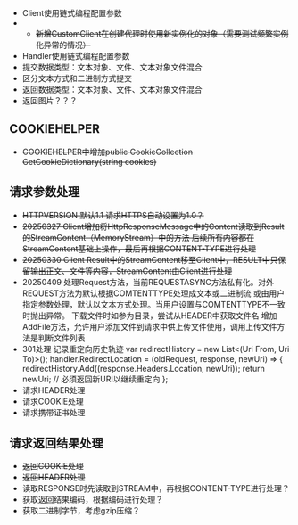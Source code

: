 ﻿- Client使用链式编程配置参数
- - ~~新增CustomClient在创建代理时使用新实例化的对象（需要测试频繁实例化异常的情况）~~
- Handler使用链式编程配置参数
- 提交数据类型：文本对象、文件、文本对象文件混合
- 区分文本方式和二进制方式提交
- 返回数据类型：文本对象、文件、文本对象文件混合
- 返回图片？？？

## COOKIEHELPER
- ~~COOKIEHELPER中增加public CookieCollection GetCookieDictionary(string cookies)~~

## 请求参数处理
- ~~HTTPVERSION 默认1.1 请求HTTPS自动设置为1.0？~~
- ~~20250327 Client增加将HttpResponseMessage中的Content读取到Result的StreamContent（MemoryStream）中的方法
后续所有内容都在StreamContent基础上操作，最后再根据CONTENT-TYPE进行处理~~
- ~~20250330 Client Result中的StreamContent移至Client中，RESULT中只保留输出正文、文件等内容，StreamContent由Client进行处理~~
- 20250409 处理Request方法，当前REQUESTASYNC方法私有化。对外REQUEST方法为默认根据COMTENTTYPE处理成文本或二进制流
	或由用户指定参数处理，默认以文本方式处理。当用户设置与COMTENTTYPE不一致时抛出异常。
	下载文件时如参为目录，尝试从HEADER中获取文件名
	增加AddFile方法，允许用户添加文件到请求中供上传文件使用，调用上传文件方法是判断文件列表
- 301处理 记录重定向历史轨迹
     var redirectHistory = new List<(Uri From, Uri To)>();
    handler.RedirectLocation = (oldRequest, response, newUri) => 
    {
        redirectHistory.Add((response.Headers.Location, newUri));
        return newUri; // 必须返回新URI以继续重定向 
    };
- 请求HEADER处理
- 请求COOKIE处理
- 请求携带证书处理

## 请求返回结果处理
- ~~返回COOKIE处理~~
- ~~返回HEADER处理~~
- 读取RESPONSE时先读取到STREAM中，再根据CONTENT-TYPE进行处理？
- 获取返回结果编码，根据编码进行处理？
- 获取二进制字节，考虑gzip压缩？
